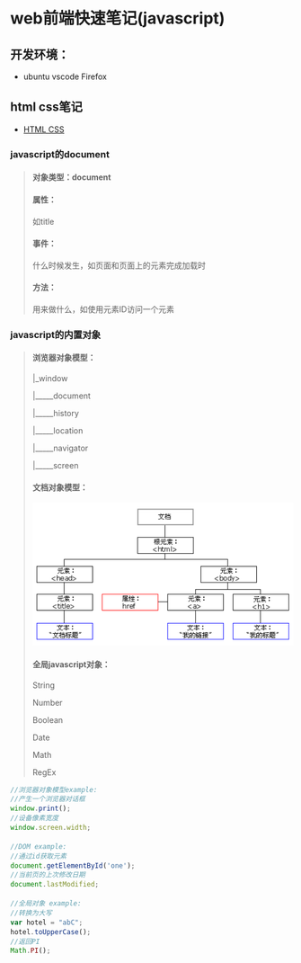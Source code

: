 # web前端快速笔记(javascript)

## 开发环境：

* ubuntu vscode Firefox

## html css笔记

* [HTML CSS](/README2.md)

### javascript的document

> #### 对象类型：document
>
> #### 属性：
>
> 如title
>
> #### 事件：
>
> 什么时候发生，如页面和页面上的元素完成加载时
>
> #### 方法：
>
> 用来做什么，如使用元素ID访问一个元素
>

### javascript的内置对象

> #### 浏览器对象模型：
>
>
> |_window
>
> |_____document
>
> |_____history
>
> |_____location
>
> |_____navigator
>
> |_____screen
>
> #### 文档对象模型：
> ![avatar](ct_htmltree.gif)
> #### 全局javascript对象：
> String
>
> Number
>
> Boolean
>
> Date
>
> Math
>
> RegEx
>

```javascript
//浏览器对象模型example:
//产生一个浏览器对话框
window.print();
//设备像素宽度
window.screen.width;

//DOM example:
//通过id获取元素
document.getElementById('one');
//当前页的上次修改日期
document.lastModified;

//全局对象 example:
//转换为大写
var hotel = "abC";
hotel.toUpperCase();
//返回PI
Math.PI();
```
